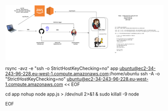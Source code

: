 ![Alt text](/images/Jobthree.png)

rsync -avz -e "ssh -o StrictHostKeyChecking=no" app ubuntu@ec2-34-243-96-228.eu-west-1.compute.amazonaws.com:/home/ubuntu
ssh -A -o "StrictHostKeyChecking=no" ubuntu@ec2-34-243-96-228.eu-west-1.compute.amazonaws.com << EOF

cd app
nohup node app.js > /dev/null 2>&1 &
sudo killall -9 node

EOF

